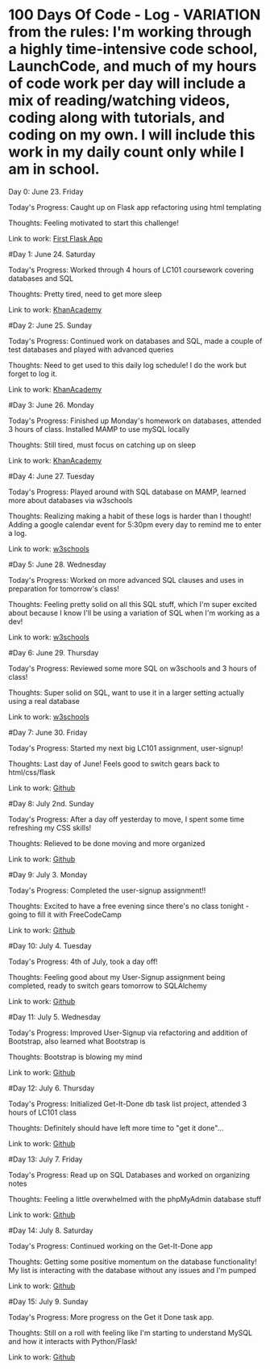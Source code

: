 # 100 Days Of Code - Log - VARIATION from the rules: I'm working through a highly time-intensive code school, LaunchCode, and much of my hours of code work per day will include a mix of reading/watching videos, coding along with tutorials, and coding on my own. I will include this work in my daily count only while I am in school. 

Day 0: June 23. Friday

Today's Progress: Caught up on Flask app refactoring using html templating

Thoughts: Feeling motivated to start this challenge!

Link to work: <a href="https://github.com/hendricksonsarahl/first-flask">First Flask App</a>

#Day 1: June 24. Saturday

Today's Progress: Worked through 4 hours of LC101 coursework covering databases and SQL

Thoughts: Pretty tired, need to get more sleep

Link to work: <a href="https://www.khanacademy.org/computing/computer-programming/sql?ref=resume_learning#relational-queries-in-sql">KhanAcademy</a>

#Day 2: June 25. Sunday

Today's Progress: Continued work on databases and SQL, made a couple of test databases and played with advanced queries

Thoughts: Need to get used to this daily log schedule! I do the work but forget to log it.

Link to work: <a href="https://www.khanacademy.org/computing/computer-programming/sql?ref=resume_learning#relational-queries-in-sql">KhanAcademy</a>

#Day 3: June 26. Monday

Today's Progress: Finished up Monday's homework on databases, attended 3 hours of class. Installed MAMP to use mySQL locally

Thoughts: Still tired, must focus on catching up on sleep

Link to work: <a href="https://www.khanacademy.org/computing/computer-programming/sql?ref=resume_learning#relational-queries-in-sql">KhanAcademy</a>

#Day 4: June 27. Tuesday

Today's Progress: Played around with SQL database on MAMP, learned more about databases via w3schools

Thoughts: Realizing making a habit of these logs is harder than I thought! Adding a google calendar event for 5:30pm every day to remind me to enter a log.

Link to work: <a href="https://www.w3schools.com/sql">w3schools</a>

#Day 5: June 28. Wednesday

Today's Progress: Worked on more advanced SQL clauses and uses in preparation for tomorrow's class!

Thoughts: Feeling pretty solid on all this SQL stuff, which I'm super excited about because I know I'll be using a variation of SQL when I'm working as a dev!

Link to work: <a href="https://www.w3schools.com/sql">w3schools</a>

#Day 6: June 29. Thursday

Today's Progress: Reviewed some more SQL on w3schools and 3 hours of class!

Thoughts: Super solid on SQL, want to use it in a larger setting actually using a real database 

Link to work: <a href="https://www.w3schools.com/sql">w3schools</a>

#Day 7: June 30. Friday

Today's Progress: Started my next big LC101 assignment, user-signup!

Thoughts: Last day of June! Feels good to switch gears back to html/css/flask 

Link to work: <a href="https://github.com/hendricksonsarahl/user-signup">Github</a>

#Day 8: July 2nd. Sunday

Today's Progress: After a day off yesterday to move, I spent some time refreshing my CSS skills!

Thoughts: Relieved to be done moving and more organized 

Link to work: <a href="https://github.com/hendricksonsarahl/user-signup">Github</a>

#Day 9: July 3. Monday

Today's Progress: Completed the user-signup assignment!!

Thoughts: Excited to have a free evening since there's no class tonight - going to fill it with FreeCodeCamp

Link to work: <a href="https://github.com/hendricksonsarahl/user-signup">Github</a>

#Day 10: July 4. Tuesday

Today's Progress: 4th of July, took a day off!

Thoughts: Feeling good about my User-Signup assignment being completed, ready to switch gears tomorrow to SQLAlchemy

Link to work: <a href="https://github.com/hendricksonsarahl/user-signup">Github</a>

#Day 11: July 5. Wednesday

Today's Progress: Improved User-Signup via refactoring and addition of Bootstrap, also learned what Bootstrap is

Thoughts: Bootstrap is blowing my mind

Link to work: <a href="https://github.com/hendricksonsarahl/user-signup">Github</a>

#Day 12: July 6. Thursday

Today's Progress: Initialized Get-It-Done db task list project, attended 3 hours of LC101 class 

Thoughts: Definitely should have left more time to "get it done"...

Link to work: <a href="https://github.com/hendricksonsarahl/get-it-done">Github</a>

#Day 13: July 7. Friday

Today's Progress: Read up on SQL Databases and worked on organizing notes

Thoughts: Feeling a little overwhelmed with the phpMyAdmin database stuff 

Link to work: <a href="https://github.com/hendricksonsarahl/get-it-done">Github</a>

#Day 14: July 8. Saturday

Today's Progress: Continued working on the Get-It-Done app

Thoughts: Getting some positive momentum on the database functionality! My list is interacting with the database without any issues and I'm pumped

Link to work: <a href="https://github.com/hendricksonsarahl/get-it-done">Github</a>

#Day 15: July 9. Sunday

Today's Progress: More progress on the Get it Done task app. 

Thoughts: Still on a roll with feeling like I'm starting to understand MySQL and how it interacts with Python/Flask!

Link to work: <a href="https://github.com/hendricksonsarahl/get-it-done">Github</a>
